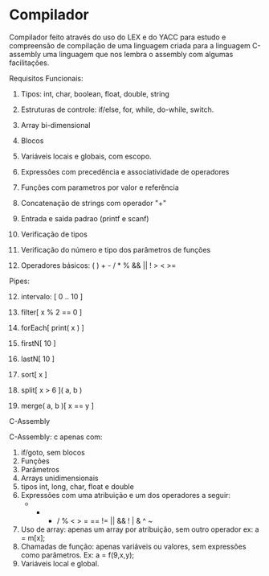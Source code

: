 Compilador
==========

Compilador feito através do uso do LEX e do YACC para estudo e compreensão de compilação de uma linguagem criada para a linguagem C-assembly uma linguagem que nos lembra o assembly com algumas facilitações.


Requisitos Funcionais:

1) Tipos: int, char, boolean, float, double, string

2) Estruturas de controle: if/else, for, while, do-while, switch.

3) Array bi-dimensional

4) Blocos

5) Variáveis locais e globais, com escopo.

6) Expressões com precedência e associatividade de operadores

7) Funções com parametros por valor e referência

8) Concatenação de strings com operador "+"

9) Entrada e saida padrao (printf e scanf)

9) Verificação de tipos

10) Verificação do número e tipo dos parâmetros de funções

11) Operadores básicos: ( ) + - / * % && || ! > < >=


Pipes:

12) intervalo: [ 0 .. 10 ] 

13) filter[ x % 2 == 0 ]

14) forEach[ print( x ) ]

15) firstN[ 10 ]

16) lastN[ 10 ]

17) sort[ x ]

18) split[ x > 6 ]( a, b )

19) merge( a, b )[ x == y ]


C-Assembly

C-Assembly: c apenas com:
  1) if/goto, sem blocos
  2) Funções
  3) Parâmetros
  4) Arrays unidimensionais
  5) tipos int, long, char, float e double
  6) Expressões com uma atribuição e um dos operadores a seguir:
     + - * / % < > = == != || && ! | & ^ ~
  7) Uso de array: apenas um array por atribuição, sem outro operador
  ex: a = m[x];
  8) Chamadas de função: apenas variáveis ou valores, sem expressões como parâmetros.
  Ex: a = f(9,x,y);
  9) Variáveis local e global.
